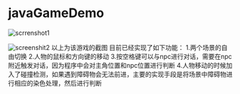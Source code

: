 # javaGameDemo

![scrrenshot1](https://github.com/tcchengang/javaGameDemo/blob/master/screenshot/p1.jpg)

![screenshit2](https://github.com/tcchengang/javaGameDemo/blob/master/screenshot/p2.jpg)
以上为该游戏的截图
目前已经实现了如下功能：
1.两个场景的自由切换
2.人物的鼠标和方向键的移动
3.按空格键可以与npc进行对话，需要在npc附近触发对话，因为程序中会对主角位置和npc位置进行判断
4.人物移动的时候加入了碰撞检测，如果遇到障碍物会无法前进，主要的实现手段是将场景中障碍物进行相应的染色处理，然后进行判断
